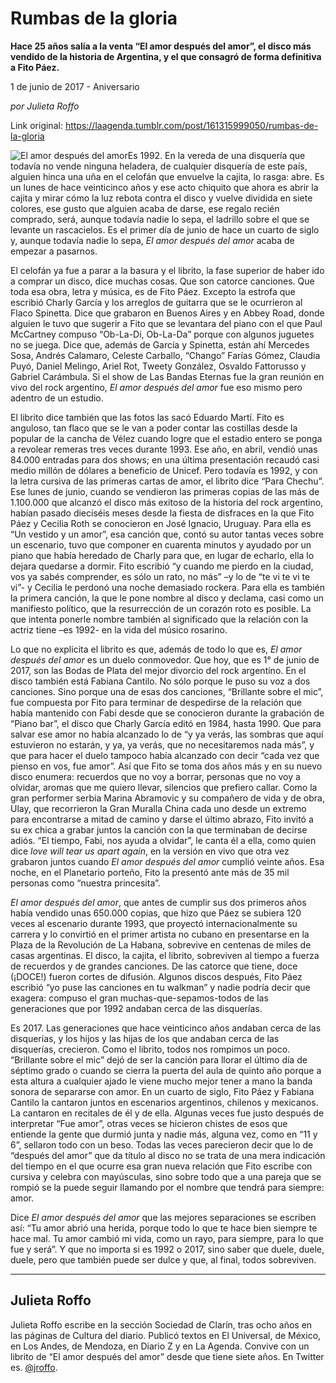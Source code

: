 # Rumbas de la gloria

**Hace 25 años salía a la venta “El amor después del amor”, el disco más vendido de la historia de Argentina, y el que consagró de forma definitiva a Fito Páez.**

1 de junio de 2017 - Aniversario

_por Julieta Roffo_

Link original: https://laagenda.tumblr.com/post/161315999050/rumbas-de-la-gloria

![El amor después del amor](https://64.media.tumblr.com/b89d2d3545267874581cadbfd0f9dfef/tumblr_inline_pk0l7b0LNj1t6q87u_500.jpg)Es
1992. En la vereda de una disquería que todavía no vende ninguna
heladera, de cualquier disquería de este país, alguien hinca una
uña en el celofán que envuelve la cajita, lo rasga: abre. Es un
lunes de hace veinticinco años y ese acto chiquito que ahora es
abrir la cajita y mirar cómo la luz rebota contra el disco y vuelve
dividida en siete colores, ese gusto que alguien acaba de darse, ese
regalo recién comprado, será, aunque todavía nadie lo sepa, el
ladrillo sobre el que se levante un rascacielos. Es el primer día de
junio de hace un cuarto de siglo y, aunque todavía nadie lo sepa,
*El amor después del amor* acaba de empezar a pasarnos.


El
celofán ya fue a parar a la basura y el librito, la fase superior de
haber ido a comprar un disco, dice muchas cosas. Que son catorce
canciones. Que toda esa obra, letra y música, es de Fito Páez.
Excepto la estrofa que escribió Charly García y los arreglos de
guitarra que se le ocurrieron al Flaco Spinetta. Dice que grabaron en
Buenos Aires y en Abbey Road, donde alguien le tuvo que sugerir a
Fito que se levantara del piano con el que Paul McCartney compuso
“Ob-La-Di, Ob-La-Da” porque con algunos juguetes no se juega.
Dice que, además de García y Spinetta, están ahí Mercedes Sosa,
Andrés Calamaro, Celeste Carballo, “Chango” Farías Gómez,
Claudia Puyó, Daniel Melingo, Ariel Rot, Tweety González, 
Osvaldo Fattorusso y Gabriel Carámbula. Si el show de Las Bandas
Eternas fue la gran reunión en vivo del rock argentino, *El amor después del amor* fue eso mismo pero adentro de un estudio.


El
librito dice también que las fotos las sacó Eduardo Martí. Fito es
anguloso, tan flaco que se le van a poder contar las costillas desde
la popular de la cancha de Vélez cuando logre que el estadio entero
se ponga a revolear remeras tres veces durante 1993. Ese año, en
abril, vendió unas 84.000 entradas para dos shows; en una última
presentación recaudó casi medio millón de dólares a beneficio de
Unicef. Pero todavía es 1992, y con la letra cursiva de las primeras
cartas de amor, el librito dice “Para Chechu”. Ese lunes de
junio, cuando se vendieron las primeras copias de las más de
1.100.000 que alcanzó el disco más exitoso de la historia del rock
argentino, habían pasado dieciséis meses desde la fiesta de
disfraces en la que Fito Páez y Cecilia Roth se conocieron en José
Ignacio, Uruguay. Para ella es “Un vestido y un amor”, esa
canción que, contó su autor tantas veces sobre un escenario, tuvo
que componer en cuarenta minutos y ayudado por un piano que había
heredado de Charly para que, en lugar de echarlo, ella lo dejara
quedarse a dormir. Fito escribió “y cuando me pierdo en la ciudad,
vos ya sabés comprender, es sólo un rato, no más” –y lo de “te
vi te vi te vi”- y Cecilia le perdonó una noche demasiado rockera.
Para ella es también la primera canción, la que le pone nombre al
disco y declama, casi como un manifiesto político, que la
resurrección de un corazón roto es posible. La que intenta ponerle
nombre también al significado que la relación con la actriz tiene
–es 1992- en la vida del músico rosarino.


Lo
que no explicita el librito es que, además de todo lo que es, *El amor después del amor* es un duelo conmovedor. Que hoy, que es 1°
de junio de 2017, son las Bodas de Plata del mejor divorcio del rock
argentino. En el disco también está Fabiana Cantilo. No sólo
porque le puso su voz a dos canciones. Sino porque una de esas dos
canciones, “Brillante sobre el mic”, fue compuesta por Fito para
terminar de despedirse de la relación que había mantenido con Fabi
desde que se conocieron durante la grabación de “Piano bar”, el
disco que Charly García editó en 1984, hasta 1990. Que para salvar
ese amor no había alcanzado lo de “y ya verás, las sombras que
aquí estuvieron no estarán, y ya, ya verás, que no necesitaremos
nada más”, y que para hacer el duelo tampoco había alcanzado con
decir “cada vez que pienso en vos, fue amor”. Así que Fito se
toma dos años más y en su nuevo disco enumera: recuerdos que no voy
a borrar, personas que no voy a olvidar, aromas que me quiero llevar,
silencios que prefiero callar. Como la gran performer serbia Marina
Abramovic y su compañero de vida y de obra, Ulay, que recorrieron la
Gran Muralla China cada uno desde un extremo para encontrarse a mitad
de camino y darse el último abrazo, Fito invitó a su ex chica a
grabar juntos la canción con la que terminaban de decirse adiós.
“El tiempo, Fabi, nos ayuda a olvidar”, le canta él a ella, como
quien dice *love will tear us apart again*, en la versión
en vivo que otra vez grabaron juntos cuando *El amor después del amor* cumplió veinte años. Esa noche, en el Planetario porteño,
Fito la presentó ante más de 35 mil personas como “nuestra
princesita”.

*El amor después del amor*, que antes de cumplir sus dos primeros años
había vendido unas 650.000 copias, que hizo que Páez se subiera 120
veces al escenario durante 1993, que proyectó internacionalmente su
carrera y lo convirtió en el primer artista no cubano en presentarse
en la Plaza de la Revolución de La Habana, sobrevive en centenas de
miles de casas argentinas. El disco, la cajita, el librito,
sobreviven al tiempo a fuerza de recuerdos y de grandes canciones. De
las catorce que tiene, doce (¡DOCE!) fueron cortes de difusión.
Algunos discos después, Fito Páez escribió “yo puse las
canciones en tu walkman” y nadie podría decir que exagera: compuso
el gran muchas-que-sepamos-todos de las generaciones que por 1992
andaban cerca de las disquerías.


Es
2017. Las generaciones que hace veinticinco años andaban cerca de
las disquerías, y los hijos y las hijas de los que andaban cerca de
las disquerías, crecieron. Como el librito, todos nos rompimos un
poco. “Brillante sobre el mic” dejó de ser la canción para
llorar el último día de séptimo grado o cuando se cierra la puerta
del aula de quinto año porque a esta altura a cualquier ajado le
viene mucho mejor tener a mano la banda sonora de separarse con amor.
En un cuarto de siglo, Fito Páez y Fabiana Cantilo la cantaron
juntos en escenarios argentinos, chilenos y mexicanos. La cantaron en
recitales de él y de ella. Algunas veces fue justo después de
interpretar “Fue amor”, otras veces se hicieron chistes de esos
que entiende la gente que durmió junta y nadie más, alguna vez,
como en “11 y 6”, sellaron todo con un beso. Todas las veces
parecieron decir que lo de “después del amor” que da título al
disco no se trata de una mera indicación del tiempo en el que ocurre
esa gran nueva relación que Fito escribe con cursiva y celebra con
mayúsculas, sino sobre todo que a una pareja que se rompió se la
puede seguir llamando por el nombre que tendrá para siempre: amor.


Dice
*El amor después del amor* que las mejores separaciones se
escriben así: “Tu amor abrió una herida, porque todo lo que te
hace bien siempre te hace mal. Tu amor cambió mi vida, como un rayo,
para siempre, para lo que fue y será”. Y que no importa si es 1992
o 2017, sino saber que duele, duele, duele, pero que también puede
ser dulce y que, al final, todos sobreviven. 



---

 Julieta Roffo
--------------

 Julieta Roffo escribe en la sección Sociedad de Clarín, tras ocho años en las páginas de Cultura del diario. Publicó textos en El Universal, de México, en Los Andes, de Mendoza, en Diario Z y en La Agenda. Convive con un librito de “El amor después del amor” desde que tiene siete años. En Twitter es.  [@jroffo](https://twitter.com/jroffo?lang=es). 

